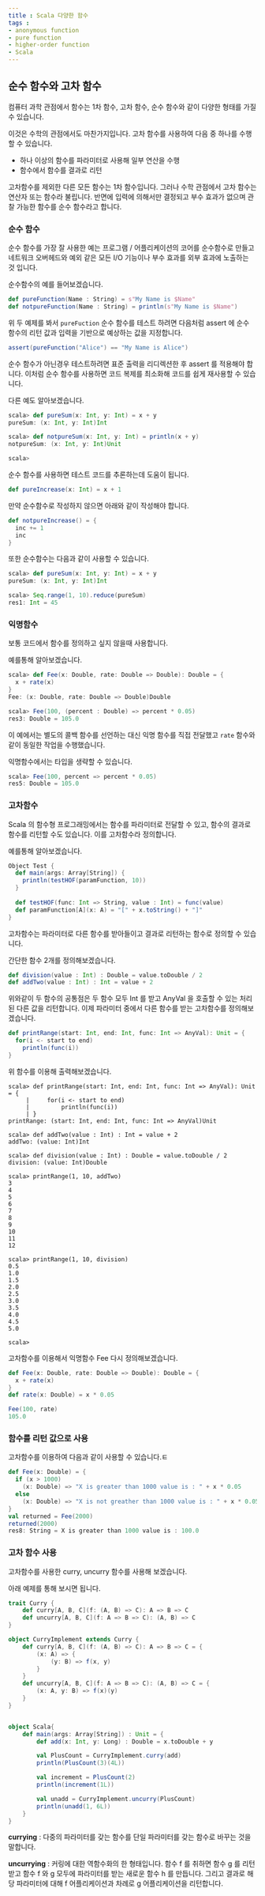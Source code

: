```yaml
---
title : Scala 다양한 함수
tags :
- anonymous function
- pure function
- higher-order function
- Scala
---
```


## 순수 함수와 고차 함수

컴퓨터 과학 관점에서 함수는 1차 함수, 고차 함수, 순수 함수와 같이 다양한 형태를 가질 수 있습니다.

이것은 수학의 관점에서도 마찬가지입니다. 고차 함수를 사용하여 다음 중 하나를 수행할 수 있습니다.

* 하나 이상의 함수를 파라미터로 사용해 일부 연산을 수행
* 함수에서 함수를 결과로 리턴

고차함수를 제외한 다른 모든 함수는 1차 함수입니다. 그러나 수학 관점에서 고차 함수는 연산자 또는 함수라 불립니다. 반면에 입력에 의해서만 결정되고 부수 효과가 없으며 관찰 가능한 함수를 순수 함수라고 합니다.

### 순수 함수

순수 함수를 가장 잘 사용한 예는 프로그램 / 어플리케이션의 코어를 순수함수로 만들고 네트워크 오버헤드와 예외 같은 모든 I/O 기능이나 부수 효과를 외부 효과에 노출하는 것 입니다.

순수함수의 예를 들어보겠습니다.

```scala
def pureFunction(Name : String) = s"My Name is $Name"
def notpureFunction(Name : String) = println(s"My Name is $Name")
```

위 두 예제를 봐서 `pureFuction` 순수 함수를 테스트 하려면 다음처럼 assert 에 순수 함수의 리턴 값과 입력을 기반으로 예상하는 값을 지정합니다.

```scala
assert(pureFunction("Alice") == "My Name is Alice")
```

순수 함수가 아닌경우 테스트하려면 표준 출력을 리디렉션한 후 assert 를 적용해야 합니다. 이처럼 순수 함수를 사용하면 코드 복제를 최소화해 코드를 쉽게 재사용할 수 있습니다.

다른 예도 알아보겠습니다.

```scala
scala> def pureSum(x: Int, y: Int) = x + y
pureSum: (x: Int, y: Int)Int

scala> def notpureSum(x: Int, y: Int) = println(x + y)
notpureSum: (x: Int, y: Int)Unit

scala>
```

순수 함수를 사용하면 테스트 코드를 추론하는데 도움이 됩니다.

```scala
def pureIncrease(x: Int) = x + 1
```

만약 순수함수로 작성하지 않으면 아래와 같이 작성해야 합니다.

```scala
def notpureIncrease() = {
  inc += 1
  inc
}
```

또한 순수함수는 다음과 같이 사용할 수 있습니다.

```scala
scala> def pureSum(x: Int, y: Int) = x + y
pureSum: (x: Int, y: Int)Int

scala> Seq.range(1, 10).reduce(pureSum)
res1: Int = 45
```

### 익명함수

보통 코드에서 함수를 정의하고 싶지 않을때 사용합니다.

예를통해 알아보겠습니다.

```scala
scala> def Fee(x: Double, rate: Double => Double): Double = {
  x + rate(x)
}
Fee: (x: Double, rate: Double => Double)Double

scala> Fee(100, (percent : Double) => percent * 0.05)
res3: Double = 105.0
```

이 예에서는 별도의 콜백 함수를 선언하는 대신 익명 함수를 직접 전달했고 `rate` 함수와 같이 동일한 작업을 수행했습니다.

익명함수에서는 타입을 생략할 수 있습니다.

```scala
scala> Fee(100, percent => percent * 0.05)
res5: Double = 105.0
```

### 고차함수

Scala 의 함수형 프로그래밍에서는 함수를 파라미터로 전달할 수 있고, 함수의 결과로 함수를 리턴할 수도 있습니다. 이를 고차함수라 정의합니다.

예를통해 알아보겠습니다.

```scala
Object Test {
  def main(args: Array[String]) {
    println(testHOF(paramFunction, 10))
  }
  
  def testHOF(func: Int => String, value : Int) = func(value)
  def paramFunction[A](x: A) = "[" + x.toString() + "]"
}
```

고차함수는 파라미터로 다른 함수를 받아들이고 결과로 리턴하는 함수로 정의할 수 있습니다.

간단한 함수 2개를 정의해보겠습니다.

```scala
def division(value : Int) : Double = value.toDouble / 2
def addTwo(value : Int) : Int = value + 2
```

위와같이 두 함수의 공통점은 두 함수 모두 Int 를 받고 AnyVal 을 호출할 수 있는 처리된 다른 값을 리턴합니다. 이제 파라미터 중에서 다른 함수를 받는 고차함수를 정의해보겠습니다.

```scala
def printRange(start: Int, end: Int, func: Int => AnyVal): Unit = {
  for(i <- start to end)
    println(func(i))
}
```

위 함수를 이용해 출력해보겠습니다.

```
scala> def printRange(start: Int, end: Int, func: Int => AnyVal): Unit = {
     |     for(i <- start to end)
     |         println(func(i))
     | }
printRange: (start: Int, end: Int, func: Int => AnyVal)Unit

scala> def addTwo(value : Int) : Int = value + 2
addTwo: (value: Int)Int

scala> def division(value : Int) : Double = value.toDouble / 2
division: (value: Int)Double

scala> printRange(1, 10, addTwo)
3
4
5
6
7
8
9
10
11
12

scala> printRange(1, 10, division)
0.5
1.0
1.5
2.0
2.5
3.0
3.5
4.0
4.5
5.0

scala>
```

고차함수를 이용해서 익명함수 Fee 다시 정의해보겠습니다.

```scala
def Fee(x: Double, rate: Double => Double): Double = {
  x + rate(x)
}
def rate(x: Double) = x * 0.05

Fee(100, rate)
105.0
```

### 함수를 리턴 값으로 사용

고차함수를 이용하여 다음과 같이 사용할 수 있습니다.ㅌ

```scala
def Fee(x: Double) = {
  if (x > 1000)
    (x: Double) => "X is greater than 1000 value is : " + x * 0.05
  else
    (x: Double) => "X is not greather than 1000 value is : " + x * 0.05
}
val returned = Fee(2000)
returned(2000)
res8: String = X is greater than 1000 value is : 100.0
```

### 고차 함수 사용

고차함수를 사용한 curry, uncurry 함수를 사용해 보겠습니다.

아래 예제를 통해 보시면 됩니다.

```scala
trait Curry {
    def curry[A, B, C](f: (A, B) => C): A => B => C
    def uncurry[A, B, C](f: A => B => C): (A, B) => C
}

object CurryImplement extends Curry {
    def curry[A, B, C](f: (A, B) => C): A => B => C = {
        (x: A) => {
            (y: B) => f(x, y)
        }
    }
    def uncurry[A, B, C](f: A => B => C): (A, B) => C = {
        (x: A, y: B) => f(x)(y)
    }
}


object Scala{
    def main(args: Array[String]) : Unit = {
        def add(x: Int, y: Long) : Double = x.toDouble + y

        val PlusCount = CurryImplement.curry(add)
        println(PlusCount(3)(4L))

        val increment = PlusCount(2)
        println(increment(1L))

        val unadd = CurryImplement.uncurry(PlusCount)
        println(unadd(1, 6L))
    }
}
```

**currying** : 다중의 파라미터를 갖는 함수를 단일 파라미터를 갖는 함수로 바꾸는 것을 말합니다.

**uncurrying** : 커링에 대한 역함수화의 한 형태입니다. 함수 f 를 취하면 함수 g 를 리턴 받고 함수 f 와 g 모두에 파라미터를 받는 새로운 함수 h 를 만듭니다. 그리고 결과로 해당 파라미터에 대해 f 어플리케이션과 차례로 g 어플리케이션을 리턴합니다.
